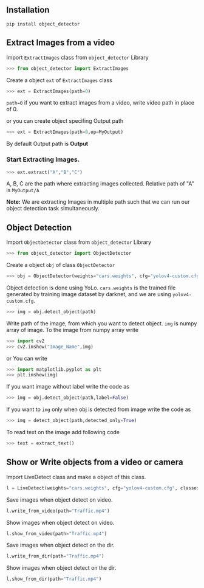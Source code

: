 ## Installation
```
pip install object_detector
```

## Extract Images from a video

Import `ExtractImages` class from `object_detector` Library

```python
>>> from object_detector import ExtractImages
```

Create a object `ext` of `ExtractImages` class

```python
>>> ext = ExtractImages(path=0)
```

`path=0` if you want to extract images from a video, write video path in place of 0.

or you can create object specifing Output path

```python
>>> ext = ExtractImages(path=0,op=MyOutput)
```
By default Output path is <b>Output</b>

### Start Extracting Images.

```python
>>> ext.extract("A","B","C")
```
A, B, C are the path where extracting images collected. Relative path of "A" is `MyOutput/A`

<b>Note:</b> We are extracting Images in multiple path such that we can run our object detection task simultaneously.

## Object Detection

Import `ObjectDetector` class from `object_detector` Library

```python
>>> from object_detector import ObjectDetector
```
Create a object `obj` of class ``ObjectDetector``

```python
>>> obj = ObjectDetector(weights="cars.weights", cfg="yolov4-custom.cfg", classes=['licence'])
```
Object detection is done using YoLo. ``cars.weights`` is the trained file generated by training image dataset by darknet, and we are using ``yolov4-custom.cfg``.

```python
>>> img = obj.detect_object(path)
```
Write path of the image, from which you want to detect object. 
`img` is numpy array of image. To the image from numpy array write

```python
>>> import cv2
>>> cv2.imshow("Image_Name",img)
```

or You can write
```python
>>> import matplotlib.pyplot as plt
>>> plt.imshow(img)
```

If you want image without label write the code as
```python
>>> img = obj.detect_object(path,label=False)
```

If you want to `img` only when obj is detected from image write the code as
```python
>>> img = detect_object(path,detected_only=True)
```
To read text on the image add following code
```python
>>> text = extract_text()
```

## Show or Write objects from a video or camera

Import LiveDetect class and make a object of this class.

```python
l = LiveDetect(weights="cars.weights", cfg="yolov4-custom.cfg", classes=['licence'])
```

Save images when object detect on video.
```python
l.write_from_video(path="Traffic.mp4")
```

Show images when object detect on video.
```python
l.show_from_video(path="Traffic.mp4")
```

Save images when object detect on the dir.
```python
l.write_from_dir(path="Traffic.mp4")
```

Show images when object detect on the dir.
```python
l.show_from_dir(path="Traffic.mp4")
```
